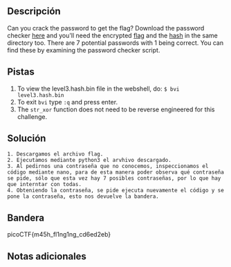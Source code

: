 ## Descripción

Can you crack the password to get the flag? Download the password checker [here](https://artifacts.picoctf.net/c/17/level3.py) and you'll need the encrypted [flag](https://artifacts.picoctf.net/c/17/level3.flag.txt.enc) and the [hash](https://artifacts.picoctf.net/c/17/level3.hash.bin) in the same directory too. There are 7 potential passwords with 1 being correct. You can find these by examining the password checker script.

## Pistas
1. To view the level3.hash.bin file in the webshell, do: `$ bvi level3.hash.bin`
2. To exit `bvi` type `:q` and press enter.
3. The `str_xor` function does not need to be reverse engineered for this challenge.

## Solución

```python()
1. Descargamos el archivo flag.
2. Ejecutamos mediante python3 el arvhivo descargado.
3. Al pedirnos una contraseña que no conocemos, inspeccionamos el código mediante nano, para de esta manera poder observa qué contraseña se pide, sólo que esta vez hay 7 posibles contraseñas, por lo que hay que interntar con todas.
4. Obteniendo la contraseña, se pide ejecuta nuevamente el código y se pone la contraseña, esto nos devuelve la bandera.

```

## Bandera
picoCTF{m45h_fl1ng1ng_cd6ed2eb}

## Notas adicionales
